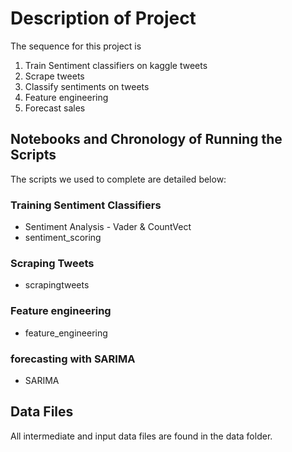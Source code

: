 # Description of Project
The sequence for this project is 
1. Train Sentiment classifiers on kaggle tweets
2. Scrape tweets
3. Classify sentiments on tweets
4. Feature engineering
5. Forecast sales

## Notebooks and Chronology of Running the Scripts
The scripts we used to complete are detailed below:

### Training Sentiment Classifiers
- Sentiment Analysis - Vader & CountVect
- sentiment_scoring

### Scraping Tweets
- scrapingtweets

### Feature engineering
- feature_engineering

### forecasting with SARIMA
- SARIMA

## Data Files
All intermediate and input data files are found in the data folder. 


